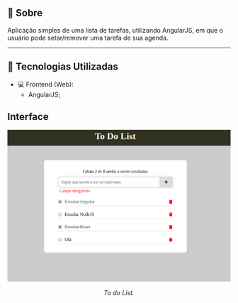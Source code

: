 ## 📔 Sobre

Aplicação simples de uma lista de tarefas, utilizando AngularJS, em que o usuário pode setar/remover uma tarefa de sua agenda.


---

## :rocket: Tecnologias Utilizadas

- 💻 Frontend (Web):
  - AngularJS;

## Interface

<p align="center">
<img src="https://github.com/matheusjouan/ToDoList-AngularJS/blob/master/todolist.png" />
<p align="center"><i>To do List.</i></p>
